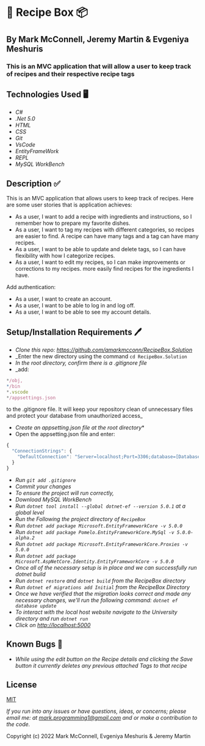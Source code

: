 # 📑 Recipe Box 📦

## By **Mark McConnell, Jeremy Martin & Evgeniya Meshuris**

### This is an MVC application that will allow a user to keep track of recipes and their respective recipe tags

## Technologies Used 🖥️

* _C#_
* _.Net 5.0_
* _HTML_
* _CSS_
* _Git_
* _VsCode_
* _EntityFrameWork_
* _REPL_
* _MySQL WorkBench_

## Description ✅

This is an MVC application that allows users to keep track of recipes. Here are some user stories that is application achieves:

* As a user, I want to add a recipe with ingredients and instructions, so I remember how to prepare my favorite dishes.
* As a user, I want to tag my recipes with different categories, so recipes are easier to find. A recipe can have many tags and a tag can have many recipes.
* As a user, I want to be able to update and delete tags, so I can have flexibility with how I categorize recipes.
* As a user, I want to edit my recipes, so I can make improvements or corrections to my recipes.
more easily find recipes for the ingredients I have.

Add authentication:

* As a user, I want to create an account.
* As a user, I want to be able to log in and log off.
* As a user, I want to be able to see my account details.

## Setup/Installation Requirements 🖊️

* _Clone this repo: <https://github.com/amarkmcconn/RecipeBox.Solution>_
* _Enter the new directory using the command ```cd RecipeBox.Solution```
* _In the root directory, confirm there is a .gitignore file_
* _add:

```js
*/obj,
*/bin
*.vscode
*/appsettings.json
```

 to the .gitignore file. It will keep your repository clean of unnecessary files and protect your database from unauthorized access_

* _Create an appsetting.json file at the root directory_*
* Open the appsetting.json file and enter:

```js
{ 
  "ConnectionStrings": { 
    "DefaultConnection": "Server=localhost;Port=3306;database=[Database-Name];uid=root;pwd=[Your-Password];" 
  } 
}
```

* _Run ```git add .gitignore```_
* _Commit your changes_
* _To ensure the project will run correctly,_
* _Download MySQL WorkBench_
* _Run ```dotnet tool install --global dotnet-ef --version 5.0.1``` at a global level_
* _Run the Following the project directory of ```RecipeBox```_
* _Run ```dotnet add package Microsoft.EntityFrameworkCore -v 5.0.0```_
* _Run ```dotnet add package Pomelo.EntityFrameworkCore.MySql -v 5.0.0-alpha.2```_
* _Run ```dotnet add package Microsoft.EntityFrameworkCore.Proxies -v 5.0.0```_
* _Run ```dotnet add package Microsoft.AspNetCore.Identity.EntityFrameworkCore -v 5.0.0```_
* _Once all of the necessary setup is in place and we can successfully run dotnet build_
* _Run ```dotnet restore``` and ```dotnet build``` from the RecipeBox directory_
* _Run ```dotnet ef migrations add Initial``` from the RecipeBox Directory_
* _Once we have verified that the migration looks correct and made any necessary changes, we'll run the following command: ```dotnet ef database update```_
* _To interact with the local host website navigate to the University directory and run ```dotnet run```_
* _Click on  <http://localhost:5000>_

## Known Bugs 🐛

* _While using the edit button on the Recipe details and clicking the Save button it currently deletes any previous attached Tags to that recipe_

## License

[MIT](LICENSE)

_If you run into any issues or have questions, ideas, or concerns;  please email me: at mark.programming1@gmail.com and or make a contribution to the code._

Copyright (c) 2022 Mark McConnell, Evgeniya Meshuris & Jeremy Martin
